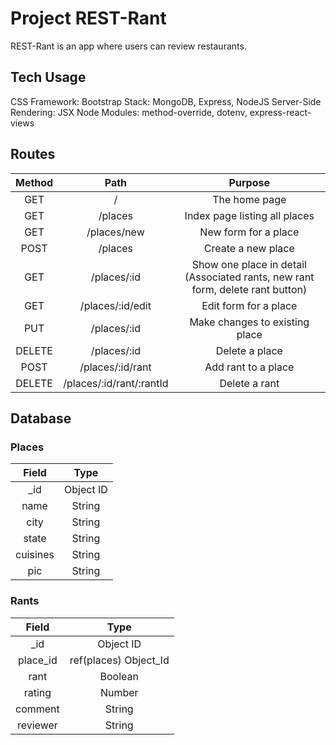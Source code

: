 # Project REST-Rant

REST-Rant is an app where users can review restaurants.

## Tech Usage
CSS Framework: Bootstrap
Stack: MongoDB, Express, NodeJS
Server-Side Rendering: JSX
Node Modules: method-override, dotenv, express-react-views

## Routes
| Method | Path	                    | Purpose                             |
| :----: | :----------------------: | :---------------------------------: |
| GET	 | /	                    | The home page                       |
| GET	 | /places                  | Index page listing all places       |
| GET	 | /places/new              | New form for a place                |
| POST	 | /places                  | Create a new place                  |
| GET	 | /places/:id              | Show one place in detail (Associated rants, new rant form, delete rant button) |
| GET    | /places/:id/edit	        | Edit form for a place |
| PUT	 | /places/:id	            | Make changes to existing place |
| DELETE | /places/:id	            | Delete a place |
| POST	 | /places/:id/rant         | Add rant to a place |
| DELETE | /places/:id/rant/:rantId	| Delete a rant |

## Database
### Places
| Field	   | Type      |
| :------: | :-------: |
| _id	   | Object ID |
| name	   | String |
| city	   | String |
| state    | String |
| cuisines | String |
| pic	   | String |

### Rants
| Field      |	Type                 |
| :--------: | :-------------------: |
| _id	     | Object ID             |
| place_id	 | ref(places) Object_Id |
| rant	     | Boolean |
| rating	 | Number  |
| comment 	 | String  |
| reviewer	 | String  |         

